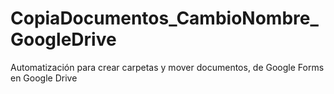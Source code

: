 # CopiaDocumentos_CambioNombre_GoogleDrive

Automatización para crear carpetas y mover documentos, de Google Forms en Google Drive



